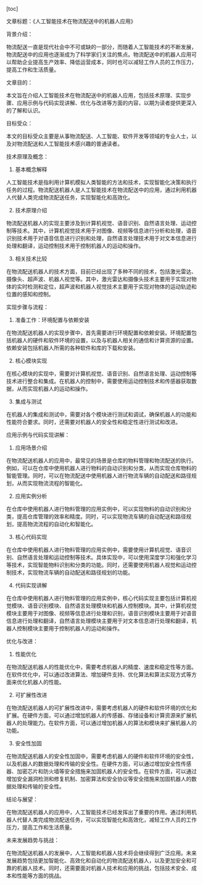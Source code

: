 
[toc]                    
                
                
文章标题：《人工智能技术在物流配送中的机器人应用》

背景介绍：

物流配送一直是现代社会中不可或缺的一部分，而随着人工智能技术的不断发展，物流配送中的应用也逐渐成为了科学家们关注的焦点。物流配送中的机器人应用可以帮助企业提高生产效率、降低运营成本，同时也可以减轻工作人员的工作压力，提高工作和生活质量。

文章目的：

本文旨在介绍人工智能技术在物流配送中的机器人应用，包括技术原理、实现步骤、应用示例与代码实现讲解、优化与改进等方面的内容，以期为读者提供更深入的了解和认识。

目标受众：

本文的目标受众主要是从事物流配送、人工智能、软件开发等领域的专业人士，以及对物流配送和人工智能技术感兴趣的普通读者。

技术原理及概念：

1. 基本概念解释

人工智能技术是指利用计算机模拟人类智能的方法和技术，实现智能化决策和执行任务的过程。物流配送机器人是人工智能技术在物流配送中的应用，通过利用机器人代替人类完成物流配送任务，实现智能化和高效化。

2. 技术原理介绍

物流配送机器人的实现主要涉及到计算机视觉、语音识别、自然语言处理、运动控制等技术。其中，计算机视觉技术用于对图像、视频等信息进行分析和处理，语音识别技术用于对语音信息进行识别和处理，自然语言处理技术用于对文本信息进行处理和翻译，运动控制技术用于控制机器人的运动和操作。

3. 相关技术比较

在物流配送机器人的技术方面，目前已经出现了多种不同的技术，包括激光雷达、摄像头、超声波、机器人视觉等。其中，激光雷达和摄像头技术主要用于实现对物体的实时检测和定位，超声波和机器人视觉技术主要用于实现对物体的运动轨迹和位置的感知和控制。

实现步骤与流程：

1. 准备工作：环境配置与依赖安装

在物流配送机器人的实现步骤中，首先需要进行环境配置和依赖安装。环境配置包括机器人的硬件和软件环境的设置，以及与机器人相关的通信和计算资源的设置。依赖安装包括机器人所需的各种软件和库的下载和安装。

2. 核心模块实现

在核心模块的实现中，需要对计算机视觉、语音识别、自然语言处理、运动控制等技术进行整合和集成。在机器人的控制中，需要使用运动控制技术和传感器获取数据，从而实现机器人的运动和操作。

3. 集成与测试

在机器人的集成和测试中，需要对各个模块进行测试和调试，确保机器人的功能和性能符合要求。同时，还需要对机器人的安全性和稳定性进行测试和改进。

应用示例与代码实现讲解：

1. 应用场景介绍

在物流配送机器人的应用中，最常见的场景是仓库的物料管理和物流配送的执行。例如，可以在仓库中使用机器人进行物料的自动识别和分类，从而实现仓库物料的智能管理。同时，可以在物流配送中使用机器人进行物流车辆的自动配送和路径规划，从而实现物流流程的智能化。

2. 应用实例分析

在仓库中使用机器人进行物料管理的应用实例中，可以实现物料的自动识别和分类，提高仓库管理的效率和精度。同时，可以实现物流车辆的自动配送和路径规划，提高物流流程的自动化和智能化。

3. 核心代码实现

在仓库中使用机器人进行物料管理的应用实例中，需要使用计算机视觉、语音识别、自然语言处理和运动控制等技术。具体实现中，可以使用深度学习和强化学习等技术，实现智能物料识别和分类的功能。同时，还需要使用机器人视觉和运动控制技术，实现物流车辆的自动配送和路径规划的功能。

4. 代码实现讲解

在仓库中使用机器人进行物料管理的应用实例中，核心代码实现主要包括计算机视觉模块、语音识别模块、自然语言处理模块和机器人控制模块。其中，计算机视觉模块主要用于对图像、视频等信息进行处理和识别，语音识别模块主要用于对语音信息进行处理和翻译，自然语言处理模块主要用于对文本信息进行处理和翻译，机器人控制模块主要用于控制机器人的运动和操作。

优化与改进：

1. 性能优化

在物流配送机器人的性能优化中，需要考虑机器人的精度、速度和稳定性等方面。在软件优化中，可以通过改进算法、增加硬件支持、优化算法和算法实现方式等方面来优化机器人的性能。

2. 可扩展性改进

在物流配送机器人的可扩展性改进中，需要考虑机器人的硬件和软件环境的优化和扩展。在硬件方面，可以通过增加机器人的传感器、存储设备和计算资源来扩展机器人的处理能力。在软件方面，可以通过增加机器人的算法和模块来扩展机器人的功能。

3. 安全性加固

在物流配送机器人的安全性加固中，需要考虑机器人的硬件和软件环境的安全性，以及机器人的数据处理和传输的安全性。在硬件方面，可以通过增加安全性传感器、加密芯片和防火墙等安全措施来加固机器人的安全性。在软件方面，可以通过增加安全漏洞检测和修复机制、加密算法和安全协议等安全措施来加固机器人的数据处理和传输的安全性。

结论与展望：

在物流配送机器人的应用中，人工智能技术已经发挥出了重要的作用。通过利用机器人代替人类完成物流配送任务，可以实现智能化和高效化，减轻工作人员的工作压力，提高工作和生活质量。

未来发展趋势与挑战：

在物流配送机器人的发展中，人工智能和机器人技术将会继续得到广泛应用。未来发展趋势包括更加智能化、高效化和自动化的物流配送机器人，以及更加安全和可靠的机器人技术。同时，还需要面对机器人技术和应用的挑战，包括技术安全、成本和性能等方面的挑战。

